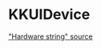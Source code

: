 # KKUIDevice

["Hardware string" source](https://en.wikipedia.org/wiki/List_of_iOS_devices#Apple_Watch)
